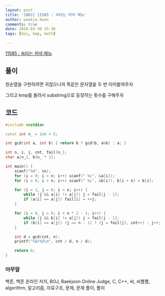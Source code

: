 ```yaml
---
layout: post
title: '[BOJ] 11585 : 속타는 저녁 메뉴'
author: wookje.kwon
comments: true
date: 2018-03-30 15:36
tags: [boj, kmp, math]

---
```


[11585 : 속타는 저녁 메뉴](https://www.acmicpc.net/problem/11585)

## 풀이

원순열을 구현하려면 귀찮으니까 똑같은 문자열을 두 번 이어붙여주자

그리고 kmp를 돌려서 substring으로 등장하는 횟수를 구해주자

## 코드

```cpp
#include <cstdio>

const int n_ = 1e6 + 5;

int gcd(int a, int b) { return b ? gcd(b, a%b) : a; }

int n, i, j, cnt, fail[n_];
char a[n_], b[n_ * 2];

int main() {
	scanf("%d", &n);
	for (i = 0; i < n; i++) scanf(" %c", &a[i]);
	for (i = 0; i < n; i++) scanf(" %c", &b[i]), b[i + n] = b[i];

	for (i = 1, j = 0; i < n; i++) {
		while (j && a[i] != a[j]) j = fail[j - 1];
		if (a[i] == a[j]) fail[i] = ++j;
	}

	for (i = 0, j = 0; i < n * 2 - 1; i++) {
		while (j && b[i] != a[j]) j = fail[j - 1];
		if (b[i] == a[j]) (j == n - 1) ? (j = fail[j], cnt++) : j++;
	}

	int d = gcd(cnt, n);
	printf("%d/%d\n", cnt / d, n / d);

	return 0;
}
```

### 아무말  
백준, 백준 온라인 저지, BOJ, Baekjoon Online Judge, C, C++, 씨, 씨쁠쁠, algorithm, 알고리즘, 자료구조, 문제, 문제 풀이, 풀이
